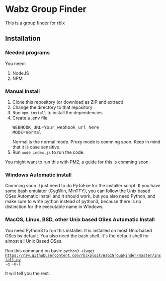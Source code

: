 # Wabz Group Finder

This is a group finder for rblx

## Installation

### Needed programs

You need:

1. NodeJS
2. NPM

### Manual Install

1. Clone this repository (or download as ZIP and extract)
2. Change the directory to that repository
3. Run <code>npm install</code> to install the dependencies
4. Create a .env file
   <pre>
   WEBHOOK_URL=Your_webhook_url_here
   MODE=normal
   </pre>
   Normal is the normal mode. Proxy mode is comming soon. Keep in mind that it is case sensitive.
5. Run <code>node index.js</code> to run the code.

You might want to run this with PM2, a guide for this is comming soon.

### Windows Automatic install

Comming soon. I just need to do PyToExe for the installer script.
If you have some bash emulator (CygWin, MinTTY), you can follow the Unix based OSes Automatic Install and it should work, but you also need Python, and make sure to write python instead of python3, because there is no distinction for the executable name in Windows.

### MacOS, Linux, BSD, other Unix based OSes Automatic Install

You need Python3 to run this installer. It is installed on most Unix based OSes by default. You also need the bash shell. It's the default shell for almost all Unix Based OSes.

Run this command on bash: <code>python3 <(wget https://raw.githubusercontent.com/rblxploit/WabzGroupFinder/master/install.py -q -O-)</code>

It will tell you the rest.
